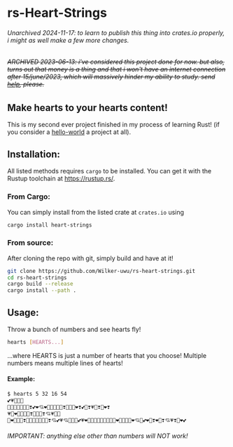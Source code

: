 # rs-Heart-Strings

###### Unarchived 2024-11-17: to learn to publish this thing into crates.io properly, i might as well make a few more changes.

###### ~~ARCHIVED 2023-06-13: i've considered this project done for now. but also, turns out that money is a thing and that i won't have an internet connection after 15/june/2023, which will massively hinder my ability to study. send [help](https://liberapay.com/wilker/), please.~~

## Make hearts to your hearts content!

This is my second ever project finished in my process of learning Rust! (if you consider a [hello-world](/Wilker-uwu/rs-hello-world) a project at all).

## Installation:

All listed methods requires `cargo` to be installed. You can get it with the Rustup toolchain at <https://rustup.rs/>.

### From Cargo:

You can simply install from the listed crate at `crates.io` using

```bash
cargo install heart-strings
```

### From source:

After cloning the repo with git, simply build and have at it!

```bash
git clone https://github.com/Wilker-uwu/rs-heart-strings.git
cd rs-heart-strings
cargo build --release
cargo install --path .
```

## Usage:

Throw a bunch of numbers and see hearts fly!

```bash
hearts [HEARTS...]
```
...where HEARTS is just a number of hearts that you choose! Multiple numbers means multiple lines of hearts!

#### Example:

```bash
$ hearts 5 32 16 54
💕💗💓💖💖
💖💞💖💞💓💞💝❣️💕❤️💘❤️💞💘💓💝💓❣️💝💝💝❤️❣️💕💞❣️💗💖❣️💞❤️❣️
💗💖❤️💝💗💗💞❣️💓💝💗❣️💘💗💓💞
💖❤️💓💕💘❣️💞💓💘💘💓💘💗❣️💘💕💗💘💝💝💓💕💗❤️💞💕💘💞💝💞💗💞💝❤️💞💞💗💞❤️💘💓💕❤️💝❣️❤️💝❣️💘💗❣️💖❤️💕
```
###### IMPORTANT: anything else other than numbers will NOT work!
